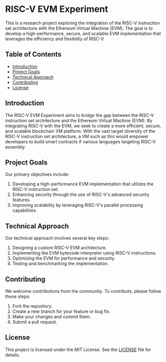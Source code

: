 # RISC-V EVM Experiment
This is a research project exploring the integration of the RISC-V instruction set architecture with the Ethereum Virtual Machine (EVM). The goal is to develop a high-performance, secure, and scalable EVM implementation that leverages the efficiency and flexibility of RISC-V.

## Table of Contents
- [Introduction](#introduction)
- [Project Goals](#project-goals)
- [Technical Approach](#technical-approach)
- [Contributing](#contributing)
- [License](#license)

## Introduction
The RISC-V EVM Experiment aims to bridge the gap between the RISC-V instruction set architecture and the Ethereum Virtual Machine (EVM). By integrating RISC-V with the EVM, we seek to create a more efficient, secure, and scalable blockchain VM platform.
With the vast target diversity of the RISC-V instruction set architecture, a VM such as this would empower developers to build smart contracts if various languages targeting RISC-V assembly.

## Project Goals
Our primary objectives include:
1. Developing a high-performance EVM implementation that utilizes the RISC-V instruction set.
2. Enhancing security through the use of RISC-V's advanced security features.
3. Improving scalability by leveraging RISC-V's parallel processing capabilities.

## Technical Approach
Our technical approach involves several key steps:
1. Designing a custom RISC-V EVM architecture.
2. Implementing the EVM bytecode interpreter using RISC-V instructions.
3. Optimizing the EVM for performance and security.
4. Testing and benchmarking the implementation.

## Contributing
We welcome contributions from the community. To contribute, please follow these steps:
1. Fork the repository.
2. Create a new branch for your feature or bug fix.
3. Make your changes and commit them.
4. Submit a pull request.

## License
This project is licensed under the MIT License. See the [LICENSE](LICENSE) file for details.
